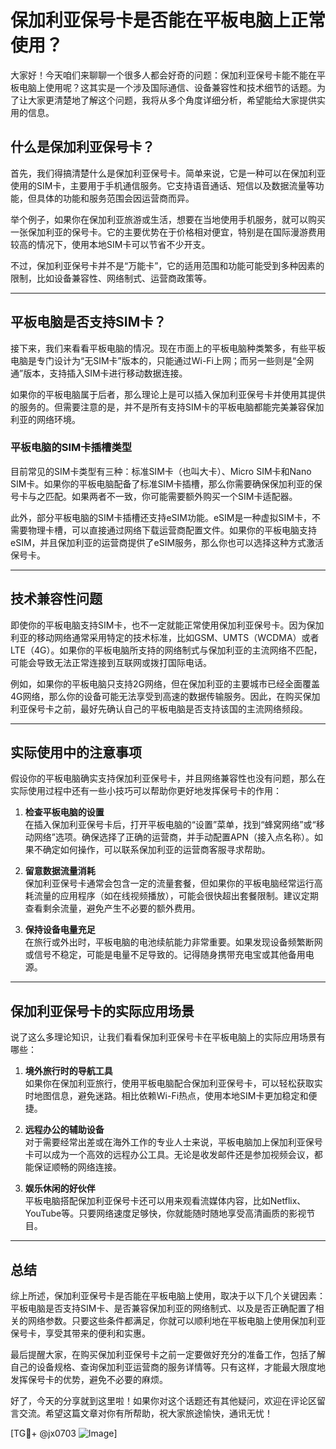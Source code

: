 # 保加利亚保号卡是否能在平板电脑上正常使用？

大家好！今天咱们来聊聊一个很多人都会好奇的问题：保加利亚保号卡能不能在平板电脑上使用呢？这其实是一个涉及国际通信、设备兼容性和技术细节的话题。为了让大家更清楚地了解这个问题，我将从多个角度详细分析，希望能给大家提供实用的信息。

## 什么是保加利亚保号卡？

首先，我们得搞清楚什么是保加利亚保号卡。简单来说，它是一种可以在保加利亚使用的SIM卡，主要用于手机通信服务。它支持语音通话、短信以及数据流量等功能，但具体的功能和服务范围会因运营商而异。

举个例子，如果你在保加利亚旅游或生活，想要在当地使用手机服务，就可以购买一张保加利亚的保号卡。它的主要优势在于价格相对便宜，特别是在国际漫游费用较高的情况下，使用本地SIM卡可以节省不少开支。

不过，保加利亚保号卡并不是“万能卡”，它的适用范围和功能可能受到多种因素的限制，比如设备兼容性、网络制式、运营商政策等。

---

## 平板电脑是否支持SIM卡？

接下来，我们来看看平板电脑的情况。现在市面上的平板电脑种类繁多，有些平板电脑是专门设计为“无SIM卡”版本的，只能通过Wi-Fi上网；而另一些则是“全网通”版本，支持插入SIM卡进行移动数据连接。

如果你的平板电脑属于后者，那么理论上是可以插入保加利亚保号卡并使用其提供的服务的。但需要注意的是，并不是所有支持SIM卡的平板电脑都能完美兼容保加利亚的网络环境。

### 平板电脑的SIM卡插槽类型

目前常见的SIM卡类型有三种：标准SIM卡（也叫大卡）、Micro SIM卡和Nano SIM卡。如果你的平板电脑配备了标准SIM卡插槽，那么你需要确保保加利亚的保号卡与之匹配。如果两者不一致，你可能需要额外购买一个SIM卡适配器。

此外，部分平板电脑的SIM卡插槽还支持eSIM功能。eSIM是一种虚拟SIM卡，不需要物理卡槽，可以直接通过网络下载运营商配置文件。如果你的平板电脑支持eSIM，并且保加利亚的运营商提供了eSIM服务，那么你也可以选择这种方式激活保号卡。

---

## 技术兼容性问题

即使你的平板电脑支持SIM卡，也不一定就能正常使用保加利亚保号卡。因为保加利亚的移动网络通常采用特定的技术标准，比如GSM、UMTS（WCDMA）或者LTE（4G）。如果你的平板电脑所支持的网络制式与保加利亚的主流网络不匹配，可能会导致无法正常连接到互联网或拨打国际电话。

例如，如果你的平板电脑只支持2G网络，但在保加利亚的主要城市已经全面覆盖4G网络，那么你的设备可能无法享受到高速的数据传输服务。因此，在购买保加利亚保号卡之前，最好先确认自己的平板电脑是否支持该国的主流网络频段。

---

## 实际使用中的注意事项

假设你的平板电脑确实支持保加利亚保号卡，并且网络兼容性也没有问题，那么在实际使用过程中还有一些小技巧可以帮助你更好地发挥保号卡的作用：

1. **检查平板电脑的设置**  
   在插入保加利亚保号卡后，打开平板电脑的“设置”菜单，找到“蜂窝网络”或“移动网络”选项。确保选择了正确的运营商，并手动配置APN（接入点名称）。如果不确定如何操作，可以联系保加利亚的运营商客服寻求帮助。

2. **留意数据流量消耗**  
   保加利亚保号卡通常会包含一定的流量套餐，但如果你的平板电脑经常运行高耗流量的应用程序（如在线视频播放），可能会很快超出套餐限制。建议定期查看剩余流量，避免产生不必要的额外费用。

3. **保持设备电量充足**  
   在旅行或外出时，平板电脑的电池续航能力非常重要。如果发现设备频繁断网或信号不稳定，可能是电量不足导致的。记得随身携带充电宝或其他备用电源。

---

## 保加利亚保号卡的实际应用场景

说了这么多理论知识，让我们看看保加利亚保号卡在平板电脑上的实际应用场景有哪些：

1. **境外旅行时的导航工具**  
   如果你在保加利亚旅行，使用平板电脑配合保加利亚保号卡，可以轻松获取实时地图信息，避免迷路。相比依赖Wi-Fi热点，使用本地SIM卡更加稳定和便捷。

2. **远程办公的辅助设备**  
   对于需要经常出差或在海外工作的专业人士来说，平板电脑加上保加利亚保号卡可以成为一个高效的远程办公工具。无论是收发邮件还是参加视频会议，都能保证顺畅的网络连接。

3. **娱乐休闲的好伙伴**  
   平板电脑搭配保加利亚保号卡还可以用来观看流媒体内容，比如Netflix、YouTube等。只要网络速度足够快，你就能随时随地享受高清画质的影视节目。

---

## 总结

综上所述，保加利亚保号卡是否能在平板电脑上使用，取决于以下几个关键因素：平板电脑是否支持SIM卡、是否兼容保加利亚的网络制式、以及是否正确配置了相关的网络参数。只要这些条件都满足，你就可以顺利地在平板电脑上使用保加利亚保号卡，享受其带来的便利和实惠。

最后提醒大家，在购买保加利亚保号卡之前一定要做好充分的准备工作，包括了解自己的设备规格、查询保加利亚运营商的服务详情等。只有这样，才能最大限度地发挥保号卡的优势，避免不必要的麻烦。

好了，今天的分享就到这里啦！如果你对这个话题还有其他疑问，欢迎在评论区留言交流。希望这篇文章对你有所帮助，祝大家旅途愉快，通讯无忧！

[TG💪+ @jx0703 ![Image](https://github.com/user-attachments/assets/dbca1d08-cadb-493c-b0ec-ad6f7a83f270)]